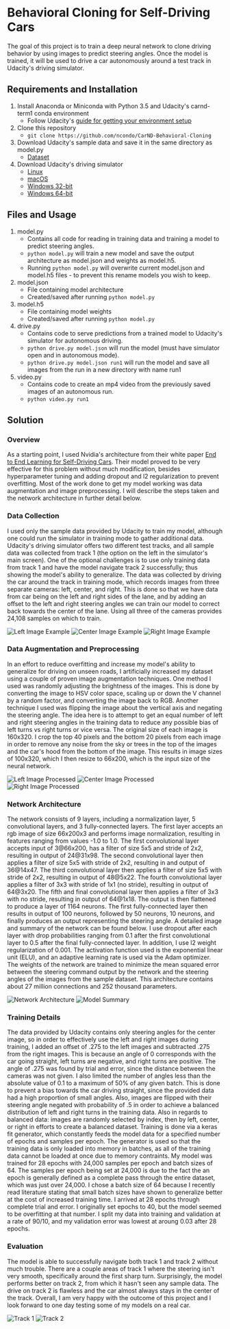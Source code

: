 # Behavioral Cloning for Self-Driving Cars

The goal of this project is to train a deep neural network to clone driving behavior by using images to predict steering angles. Once the model is trained, it will be used to drive a car autonomously around a test track in Udacity's driving simulator.


## Requirements and Installation

1. Install Anaconda or Miniconda with Python 3.5 and Udacity's carnd-term1 conda environment
    * Follow Udacity's [guide for getting your environment setup](https://github.com/udacity/CarND-Term1-Starter-Kit/blob/master/doc/configure_via_anaconda.md)
2. Clone this repository
    * `git clone https://github.com/ncondo/CarND-Behavioral-Cloning`
3. Download Udacity's sample data and save it in the same directory as model.py
    * [Dataset](https://d17h27t6h515a5.cloudfront.net/topher/2016/December/584f6edd_data/data.zip)
4. Download Udacity's driving simulator
    * [Linux](https://d17h27t6h515a5.cloudfront.net/topher/2016/November/5831f0f7_simulator-linux/simulator-linux.zip)
    * [macOS](https://d17h27t6h515a5.cloudfront.net/topher/2016/November/5831f290_simulator-macos/simulator-macos.zip)
    * [Windows 32-bit](https://d17h27t6h515a5.cloudfront.net/topher/2016/November/5831f4b6_simulator-windows-32/simulator-windows-32.zip)
    * [Windows 64-bit](https://d17h27t6h515a5.cloudfront.net/topher/2016/November/5831f3a4_simulator-windows-64/simulator-windows-64.zip)
    
## Files and Usage

1. model.py
    * Contains all code for reading in training data and training a model to predict steering angles.
    * `python model.py` will train a new model and save the output architecture as model.json and weights as model.h5.
    * Running `python model.py` will overwrite current model.json and model.h5 files - to prevent this rename models you wish to keep.
2. model.json
    * File containing model architecture
    * Created/saved after running `python model.py`
3. model.h5
    * File containing model weights
    * Created/saved after running `python model.py`
4. drive.py
    * Contains code to serve predictions from a trained model to Udacity's simulator for autonomous driving.
    * `python drive.py model.json` will run the model (must have simulator open and in autonomous mode).
    * `python drive.py model.json run1` will run the model and save all images from the run in a new directory with name run1
5. video.py
    * Contains code to create an mp4 video from the previously saved images of an autonomous run.
    * `python video.py run1`

## Solution

### Overview

As a starting point, I used Nvidia's architecture from their white paper [End to End Learning for Self-Driving Cars](http://images.nvidia.com/content/tegra/automotive/images/2016/solutions/pdf/end-to-end-dl-using-px.pdf). Their model proved to be very effective for this problem without much modification, besides hyperparameter tuning and adding dropout and l2 regularization to prevent overfitting. Most of the work done to get my model working was data augmentation and image preprocessing. I will describe the steps taken and the network architecture in further detail below.

### Data Collection

I used only the sample data provided by Udacity to train my model, although one could run the simulator in training mode to gather additional data. Udacity's driving simulator offers two different test tracks, and all sample data was collected from track 1 (the option on the left in the simulator's main screen). One of the optional challenges is to use only training data from track 1 and have the model navigate track 2 successfully; thus showing the model's ability to generalize. 
The data was collected by driving the car around the track in training mode, which records images from three separate cameras: left, center, and right. This is done so that we have data from car being on the left and right sides of the lane, and by adding an offset to the left and right steering angles we can train our model to correct back towards the center of the lane. Using all three of the cameras provides 24,108 samples on which to train.

![Left Image Example](example_assets/left_image_example.jpeg) ![Center Image Example](example_assets/center_image_example.jpeg) ![Right Image Example](example_assets/right_image_example.jpeg)

### Data Augmentation and Preprocessing

In an effort to reduce overfitting and increase my model's ability to generalize for driving on unseen roads, I artificially increased my dataset using a couple of proven image augmentation techniques. One method I used was randomly adjusting the brightness of the images. This is done by converting the image to HSV color space, scaling up or down the V channel by a random factor, and converting the image back to RGB. Another technique I used was flipping the image about the vertical axis and negating the steering angle. The idea here is to attempt to get an equal number of left and right steering angles in the training data to reduce any possible bias of left turns vs right turns or vice versa.
The original size of each image is 160x320. I crop the top 40 pixels and the bottom 20 pixels from each image in order to remove any noise from the sky or trees in the top of the images and the car's hood from the bottom of the image. This results in image sizes of 100x320, which I then resize to 66x200, which is the input size of the neural network.

![Left Image Processed](example_assets/left_image_processed.jpeg) ![Center Image Processed](example_assets/center_image_processed.jpeg) ![Right Image Processed](example_assets/right_image_processed.jpeg)

### Network Architecture

The network consists of 9 layers, including a normalization layer, 5 convolutional layers, and 3 fully-connected layers. The first layer accepts an rgb image of size 66x200x3 and performs image normalization, resulting in features ranging from values -1.0 to 1.0. The first convolutional layer accepts input of 3&#64;66x200, has a filter of size 5x5 and stride of 2x2, resulting in output of 24&#64;31x98. The second convolutional layer then applies a filter of size 5x5 with stride of 2x2, resulting in and output of 36&#64;14x47. The third convolutional layer then applies a filter of size 5x5 with stride of 2x2, resulting in output of 48&#64;5x22. The fourth convolutional layer applies a filter of 3x3 with stride of 1x1 (no stride), resulting in output of 64&#64;3x20. The fifth and final convolutional layer then applies a filter of 3x3 with no stride, resulting in output of 64&#64;1x18. The output is then flattened to produce a layer of 1164 neurons. The first fully-connected layer then results in output of 100 neurons, followed by 50 neurons, 10 neurons, and finally produces an output representing the steering angle. A detailed image and summary of the network can be found below. I use dropout after each layer with drop probabilities ranging from 0.1 after the first convolutional layer to 0.5 after the final fully-connected layer. In addition, I use l2 weight regularization of 0.001. The activation function used is the exponential linear unit (ELU), and an adaptive learning rate is used via the Adam optimizer. The weights of the network are trained to minimize the mean squared error between the steering command output by the network and the steering angles of the images from the sample dataset. This architecture contains about 27 million connections and 252 thousand parameters.

![Network Architecture](example_assets/network_architecture.png)  ![Model Summary](example_assets/model_summary.png)

### Training Details

The data provided by Udacity contains only steering angles for the center image, so in order to effectively use the left and right images during training, I added an offset of .275 to the left images and subtracted .275 from the right images. This is because an angle of 0 corresponds with the car going straight, left turns are negative, and right turns are positive. The angle of .275 was found by trial and error, since the distance between the cameras was not given. I also limited the number of angles less than the absolute value of 0.1 to a maximum of 50% of any given batch. This is done to prevent a bias towards the car driving straight, since the provided data had a high proportion of small angles. Also, images are flipped with their steering angle negated with probability of .5 in order to achieve a balanced distribution of left and right turns in the training data. Also in regards to balanced data: images are randomly selected by index, then by left, center, or right in efforts to create a balanced dataset.
Training is done via a keras fit generator, which constantly feeds the model data for a specified number of epochs and samples per epoch. The generator is used so that the training data is only loaded into memory in batches, as all of the training data cannot be loaded at once due to memory contraints. My model was trained for 28 epochs with 24,000 samples per epoch and batch sizes of 64. The samples per epoch being set at 24,000 is due to the fact the an epoch is generally defined as a complete pass through the entire dataset, which was just over 24,000. I chose a batch size of 64 because I recently read literature stating that small batch sizes have shown to generalize better at the cost of increased training time. I arrived at 28 epochs through complete trial and error. I originally set epochs to 40, but the model seemed to be overfitting at that number. I split my data into training and validation at a rate of 90/10, and my validation error was lowest at aroung 0.03 after 28 epochs.

### Evaluation

The model is able to successfully navigate both track 1 and track 2 without much trouble. There are a couple areas of track 1 where the steering isn't very smooth, specifically around the first sharp turn. Surprisingly, the model performs better on track 2, from which it hasn't seen any sample data. The drive on track 2 is flawless and the car almost always stays in the center of the track. Overall, I am very happy with the outcome of this project and I look forward to one day testing some of my models on a real car. 

![Track 1](example_assets/track1.gif)   ![Track 2](example_assets/track2.gif)





